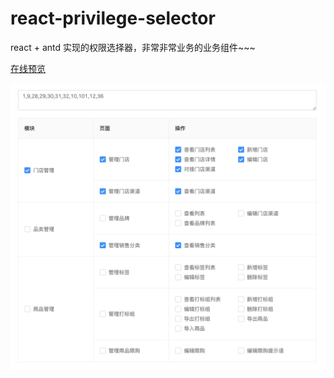 # react-privilege-selector

react + antd 实现的权限选择器，非常非常业务的业务组件~~~

[在线预览](https://codesandbox.io/s/github/yuuk/react-privilege-selector)

![](https://raw.githubusercontent.com/yuuk/react-privilege-selector/master/screenshot/demo.png)
